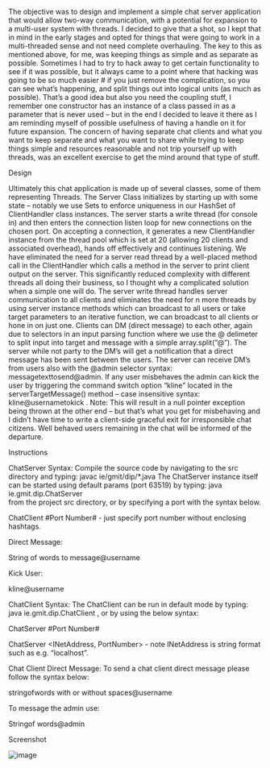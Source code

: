 The objective was to design and implement a simple chat server application that would allow two-way communication, with a 
potential for expansion to a multi-user system with threads. I decided to give that a shot, so I kept that in mind in the early 
stages and opted for things that were going to work in a multi-threaded sense and not need complete overhauling. The key to this 
as mentioned above, for me, was keeping things as simple and as separate as possible. Sometimes I had to try to hack away to get 
certain functionality to see if it was possible, but it always came to a point where that hacking was going to be so much easier #
if you just remove the complication, so you can see what’s happening, and split things out into logical units (as much as possible).
That’s a good idea but also you need the coupling stuff, I remember one constructor has an instance of a class passed in as a 
parameter that is never used – but in the end I decided to leave it there as I am reminding myself of possible usefulness of 
having a handle on it for future expansion. The concern of having separate chat clients and what you want to keep 
separate and what you want to share while trying to keep things simple and resources reasonable and not trip yourself up with 
threads, was an excellent exercise to get the mind around that type of stuff. 

Design

Ultimately this chat application is made up of several classes, some of them representing Threads. The Server Class initializes 
by starting up with some state – notably we use Sets to enforce uniqueness in our HashSet of ClientHandler class instances. The 
server starts a write thread (for console in) and then enters the connection listen loop for new connections on the chosen port.
On accepting a connection, it generates a new ClientHandler instance from the thread pool which is set at 20 (allowing 20 
clients and associated overhead), hands off effectively and continues listening. We have eliminated the need for a server read 
thread by a well-placed method call in the ClientHandler which calls a method in the server to print client output on the 
server. This significantly reduced complexity with different threads all doing their business, so I thought why a complicated 
solution when a simple one will do. The server write thread handles server communication to all clients and eliminates the need
for n more threads by using server instance methods which can broadcast to all users or take target parameters to an iterative 
function, we can broadcast to all clients or hone in on just one. Clients can DM (direct message) to each other, again due to 
selectors in an input parsing function where we use the @ delimeter to split input into target and message with a simple 
array.split(”@”). The server while not party to the DM’s will get a notification that a direct message has been sent between 
the users. The server can receive DM’s from users also with the @admin selector syntax: messagetexttosend@admin. If any user 
misbehaves the admin can kick the user by triggering the command switch option “kline” located in the serverTargetMessage() 
method – case insensitive syntax: kline@usernametokick . Note: This will result in a null pointer exception being thrown at 
the other end – but that’s what you get for misbehaving and I didn’t have time to write a client-side graceful exit for 
irresponsible chat citizens. Well behaved users remaining in the chat will be informed of the departure.  

Instructions

ChatServer Syntax:
Compile the source code by navigating to the src directory and typing: javac ie/gmit/dip/*.java
The ChatServer instance itself can be started using default params (port 63519) by typing: java ie.gmit.dip.ChatServer  
from the project src directory, or by specifying a port with the syntax below.

ChatClient #Port Number# - just specify port number without enclosing hashtags.
  
Direct Message:
  
String of words to message@username

Kick User:

kline@username

ChatClient Syntax:
The ChatClient can be run in default mode by typing: java ie.gmit.dip.ChatClient , or by using the below syntax:

ChatServer #Port Number#
  
ChatServer <INetAddress, PortNumber> - note INetAddress is string format such as e.g. “localhost”.

Chat Client Direct Message:
To send a chat client direct message please follow the syntax below:

stringofwords with or without spaces@username 

To message the admin use:

Stringof words@admin

Screenshot

![image](https://user-images.githubusercontent.com/60437881/73388185-b160eb00-42c9-11ea-9be0-ed0633713bdf.png)

